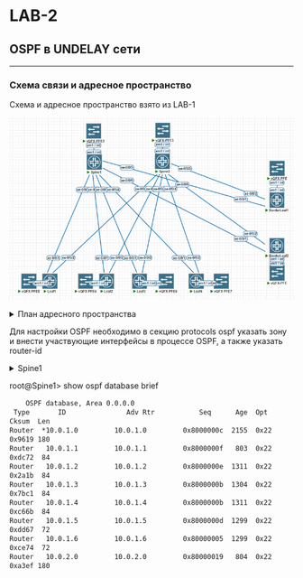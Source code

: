 # LAB-2

## OSPF в UNDELAY сети

---
### Схема связи и адресное пространство
Схема и адресное пространство взято из LAB-1

![img_2.png](screenshots/laba2.png)

<details>
<summary>План адресного пространства</summary>
Суммарный для Lo0 и Lo2 – 10.0.0.0/15

Loopack-s:
|             | Lo0 /32  |
|-------------|----------|
| Spine1      | 10.0.1.0 |
| Spine2      | 10.0.2.0 |

|             | Lo0 /32  |
|-------------|----------|
| Leaf1       | 10.0.1.1 |
| Leaf2       | 10.0.1.2 |
| Leaf3       | 10.0.1.3 |
| Leaf4       | 10.0.1.4 |
| BorderLeaf1 | 10.0.1.5 |
| BorderLeaf2 | 10.0.1.6 |
---
Суммарный для p2p и резерва – 10.2.0.0/15
| **Connection**   	| **Spine Address** 	| **Leaf Address** 	| **Subnet**  	|
|------------------	|-------------------	|------------------	|-------------	|
| Spine 1 → Leaf 1 	| 10.2.1.0          	| 10.2.1.1         	| 10.2.1.0/31 	|
| Spine 1 → Leaf 2 	| 10.2.1.2              | 10.2.1.3          | 10.2.1.2/31  	|
| Spine 1 → Leaf 3 	| 10.2.1.4              | 10.2.1.5          | 10.2.1.4/31  	|
| Spine 1 → Leaf 4 	| 10.2.1.6          	| 10.2.1.7         	| 10.2.1.6/31 	|
| Spine 1 → BorderLeaf 1 | 10.2.1.8         | 10.2.1.9          | 10.2.1.8/31  	|
| Spine 1 → BorderLeaf 2 | 10.2.1.10        | 10.2.1.11        	| 10.2.1.10/31 	|
|------------------	|----------------------	|------------------	|-------------	|
| Spine 2 → Leaf 1 	| 10.2.2.0              | 10.2.2.1          | 10.2.2.0/31  	|
| Spine 2 → Leaf 2 	| 10.2.2.2              | 10.2.2.3          | 10.2.1.2/31  	|
| Spine 2 → Leaf 3 	| 10.2.2.4              | 10.2.2.5          | 10.2.1.4/31  	|
| Spine 2 → Leaf 4 	| 10.2.2.6              | 10.2.2.7          | 10.2.1.6/31  	|
| Spine 2 → BorderLeaf 1 | 10.2.2.8         | 10.2.2.9         | 10.2.1.8/31  	|
| Spine 2 → BorderLeaf 2 | 10.2.2.10        | 10.2.2.11          | 10.2.1.10/31  |

---

### IP установлены следующим образом

root@Spine1> show interfaces terse | match "10.[0,1,2]"
```text
xe-0/0/1.0              up    up   inet     10.2.1.0/31     
xe-0/0/2.0              up    up   inet     10.2.1.2/31     
xe-0/0/3.0              up    up   inet     10.2.1.4/31     
xe-0/0/4.0              up    up   inet     10.2.1.6/31     
xe-0/0/5.0              up    up   inet     10.2.1.8/31     
xe-0/0/6.0              up    up   inet     10.2.1.10/31    
lo0.0                   up    up   inet     10.0.1.0            --> 0/0
```
root@Spine2> show interfaces terse | match "10.[0,1,2]"
```text
xe-0/0/1.0              up    up   inet     10.2.2.0/31     
xe-0/0/2.0              up    up   inet     10.2.2.2/31     
xe-0/0/3.0              up    up   inet     10.2.2.4/31     
xe-0/0/4.0              up    up   inet     10.2.2.6/31     
xe-0/0/5.0              up    up   inet     10.2.2.8/31     
xe-0/0/6.0              up    up   inet     10.2.2.10/31      
lo0.0                   up    up   inet     10.0.2.0            --> 0/0
```
root@Leaf1> show interfaces terse | match "10.[0,1,2]" 
```text
xe-0/0/1.0              up    up   inet     10.2.1.1/31     
xe-0/0/2.0              up    up   inet     10.2.2.1/31     
lo0.0                   up    up   inet     10.0.1.1            --> 0/0
```
root@Leaf2> show interfaces terse | match "10.[0,1,2]" 
```text
xe-0/0/1.0              up    up   inet     10.2.1.3/31     
xe-0/0/2.0              up    up   inet     10.2.2.3/31     
lo0.0                   up    up   inet     10.0.1.2            --> 0/0
```
root@Leaf3> show interfaces terse | match "10.[0,1,2]"  
  ```text
xe-0/0/1.0              up    up   inet     10.2.1.5/31     
xe-0/0/2.0              up    up   inet     10.2.2.5/31     
lo0.0                   up    up   inet     10.0.1.3            --> 0/0
```
root@Leaf4> show interfaces terse | match "10.[0,1,2]"    
```text
xe-0/0/1.0              up    up   inet     10.2.1.7/31     
xe-0/0/2.0              up    up   inet     10.2.2.7/31     
lo0.0                   up    up   inet     10.0.1.4            --> 0/0
```
root@BorderLeaf1> show interfaces terse | match "10.[0,1,2]" 
```text
xe-0/0/1.0              up    up   inet     10.2.1.9/31     
xe-0/0/2.0              up    up   inet     10.2.2.9/31     
lo0.0                   up    up   inet     10.0.1.5            --> 0/0
```
root@BorderLeaf2> show interfaces terse | match "10.[0,1,2]" 
```text
xe-0/0/1.0              up    up   inet     10.2.1.11/31    
xe-0/0/2.0              up    up   inet     10.2.2.11/31    
lo0.0                   up    up   inet     10.0.1.6            --> 0/0
```
</details>

Для настройки OSPF необходимо в секцию  protocols ospf указать зону и внести участвующие интерфейсы в процессе OSPF, а также указать router-id
<details>
<summary>Spine1</summary>

root@Spine1> show configuration protocols ospf
```text
area 0.0.0.0 {
    interface xe-0/0/1.0 {
        interface-type p2p;
    }
    interface xe-0/0/2.0 {
        interface-type p2p;
    }
    interface xe-0/0/3.0 {
        interface-type p2p;
    }
    interface xe-0/0/4.0 {
        interface-type p2p;
    }
    interface xe-0/0/5.0 {
        interface-type p2p;
    }
    interface xe-0/0/6.0 {
        interface-type p2p;
    }
    interface lo0.0;
}
reference-bandwidth 100g;

root@Spine1> show configuration routing-options 
router-id 10.0.1.0;
```
</details>

root@Spine1> show ospf database brief 
```text
    OSPF database, Area 0.0.0.0
 Type       ID               Adv Rtr           Seq      Age  Opt  Cksum  Len 
Router  *10.0.1.0         10.0.1.0         0x8000000c  2155  0x22 0x9619 180
Router   10.0.1.1         10.0.1.1         0x8000000f   803  0x22 0xdc72  84
Router   10.0.1.2         10.0.1.2         0x8000000e  1311  0x22 0x2a1b  84
Router   10.0.1.3         10.0.1.3         0x8000000b  1304  0x22 0x7bc1  84
Router   10.0.1.4         10.0.1.4         0x8000000b  1311  0x22 0xc66b  84
Router   10.0.1.5         10.0.1.5         0x8000000d  1299  0x22 0xdd67  72
Router   10.0.1.6         10.0.1.6         0x80000005  1299  0x22 0xce74  72
Router   10.0.2.0         10.0.2.0         0x80000019   804  0x22 0xa3ef 180
```
